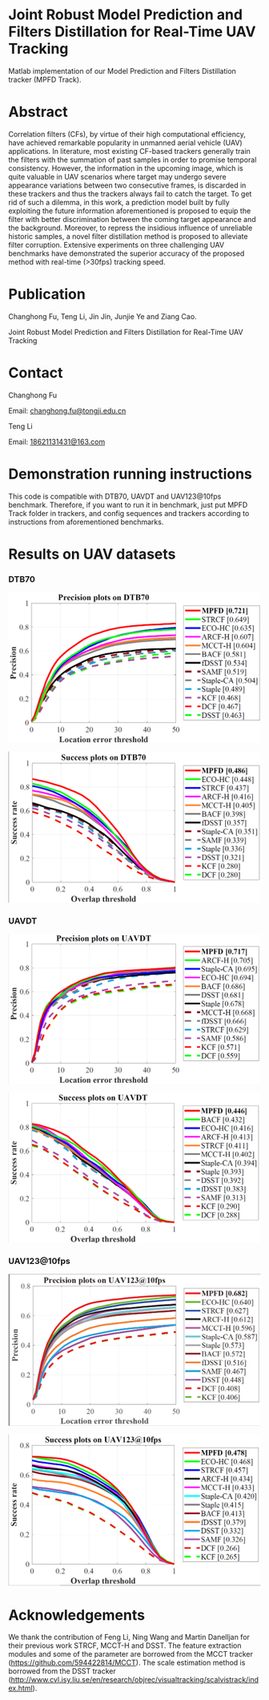 # Joint Robust Model Prediction and Filters Distillation for Real-Time UAV Tracking

Matlab implementation of our Model Prediction and Filters Distillation tracker (MPFD Track).

# Abstract

Correlation filters (CFs), by virtue of their high computational efficiency, have achieved remarkable popularity in unmanned aerial vehicle (UAV) applications. In literature, most existing CF-based trackers generally train the filters with the summation of past samples in order to promise temporal consistency. However, the information in the upcoming image, which is quite valuable in UAV scenarios where target may undergo severe appearance variations between two consecutive frames, is discarded in these trackers and thus the trackers always fail to catch the target. To get rid of such a dilemma, in this work, a prediction model built by fully exploiting the future information aforementioned is proposed to equip the filter with better discrimination between the coming target appearance and the background. Moreover, to repress the insidious influence of unreliable historic samples, a novel filter distillation method is proposed to alleviate filter corruption. Extensive experiments on three challenging UAV benchmarks have demonstrated the superior accuracy of the proposed method with real-time (>30fps) tracking speed.

# Publication


Changhong Fu, Teng Li, Jin Jin, Junjie Ye and Ziang Cao.

Joint Robust Model Prediction and Filters Distillation for Real-Time UAV Tracking

# Contact

Changhong Fu

Email: [changhong.fu@tongji.edu.cn](mailto:changhong.fu@tongji.edu.cn)

Teng Li

Email:  18621131431@163.com

# Demonstration running instructions

This code is compatible with  DTB70, UAVDT and UAV123@10fps benchmark. Therefore, if you want to run it in benchmark, just put MPFD Track folder in trackers, and config sequences and trackers according to instructions from aforementioned benchmarks. 

# Results on UAV datasets

### DTB70

![](results_OPE/DTB70/error.png)



![](results_OPE/DTB70/overlap.png)



### UAVDT

![](results_OPE/UAVDT/error.png)



![](results_OPE/UAVDT/overlap.png)





### UAV123@10fps

![](results_OPE/UAV123_10fps/error.png)



![](results_OPE/UAV123_10fps/overlap.png)





# Acknowledgements

We thank the contribution of  Feng Li, Ning Wang and Martin Danelljan for their previous work STRCF,  MCCT-H and DSST.  The feature extraction modules and some of the parameter are borrowed from the MCCT tracker (https://github.com/594422814/MCCT). The scale estimation method is borrowed from the DSST tracker (http://www.cvl.isy.liu.se/en/research/objrec/visualtracking/scalvistrack/index.html).

